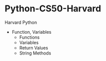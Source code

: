 # Python-CS50-Harvard
Harvard Python

- Function, Variables 
    - Functions 
    - Variables 
    - Return Values 
    - String Methods

